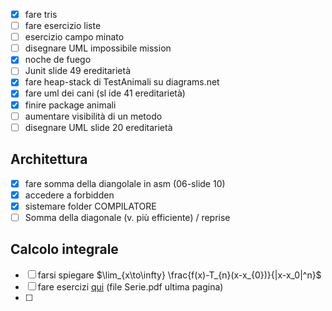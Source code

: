 - [x] fare tris
- [ ] fare esercizio liste
- [ ] esercizio campo minato
- [ ] disegnare UML impossibile mission
- [x] noche de fuego
- [ ] Junit slide 49 ereditarietà
- [x] fare heap-stack di TestAnimali su diagrams.net
- [x] fare uml dei cani (sl ide 41 ereditarietà)
- [x] finire package animali
- [ ] aumentare visibilità di un metodo
- [ ] disegnare UML slide 20 ereditarietà

## Architettura
- [x] fare somma della diangolale in asm (06-slide 10)
- [x] accedere a forbidden
- [x] sistemare folder COMPILATORE
- [ ] Somma della diagonale (v. più efficiente) / reprise

## Calcolo integrale
- [ ] farsi spiegare $\lim_{x\to\infty} \frac{f(x)-T_{n}(x-x_{0})}{|x-x_0|^n}$
- [ ] fare esercizi [qui](https://mega.nz/folder/4osyiZAI#2I2lpukRbJ-n7-HsmHLxhA/file/p4tVyA7J) (file Serie.pdf ultima pagina)
- [ ] 
